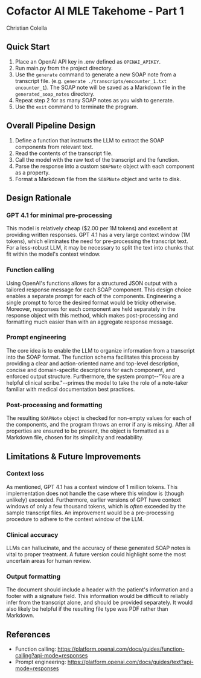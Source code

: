 # Cofactor AI MLE Takehome - Part 1

Christian Colella

## Quick Start
1. Place an OpenAI API key in .env defined as `OPENAI_APIKEY`.
2. Run main.py from the project directory.
3. Use the `generate` command to generate a new SOAP note from a transcript file. (e.g. `generate ./transcripts/encounter_1.txt encounter_1`). The SOAP note will be saved as a Markdown file in the `generated_soap_notes` directory.
4. Repeat step 2 for as many SOAP notes as you wish to generate.
5. Use the `exit` command to terminate the program.

## Overall Pipeline Design
1. Define a function that instructs the LLM to extract the SOAP components from relevant text.
2. Read the contents of the transcript file.
3. Call the model with the raw text of the transcript and the function.
4. Parse the response into a custom `SOAPNote` object with each component as a property.
5. Format a Markdown file from the `SOAPNote` object and write to disk.

## Design Rationale

### GPT 4.1 for minimal pre-processing
This model is relatively cheap ($2.00 per 1M tokens) and excellent at providing written responses. GPT 4.1 has a very large context window (1M tokens), which eliminates the need for pre-processing the transcript text. For a less-robust LLM, it may be necessary to split the text into chunks that fit within the model's context window.

### Function calling
Using OpenAI's functions allows for a structured JSON output with a tailored response message for each SOAP component. This design choice enables a separate prompt for each of the components. Engineering a single prompt to force the desired format would be tricky otherwise. Moreover, responses for each component are held separately in the response object with this method, which makes post-processing and formatting much easier than with an aggregate response message.

### Prompt engineering
The core idea is to enable the LLM to organize information from a transcript into the SOAP format. The function schema facilitates this process by providing a clear and action-oriented name and top-level description, concise and domain-specific descriptions for each component, and enforced output structure. Furthermore, the system prompt--"You are a helpful clinical scribe."--primes the model to take the role of a note-taker familiar with medical documentation best practices.

### Post-processing and formatting
The resulting `SOAPNote` object is checked for non-empty values for each of the components, and the program throws an error if any is missing. After all properties are ensured to be present, the object is formatted as a Markdown file, chosen for its simplicity and readability.

## Limitations & Future Improvements

### Context loss
As mentioned, GPT 4.1 has a context window of 1 million tokens. This implementation does not handle the case where this window is (though unlikely) exceeded. Furthermore, earlier versions of GPT have context windows of only a few thousand tokens, which is *often* exceeded by the sample transcript files. An improvement would be a pre-processing procedure to adhere to the context window of the LLM.

### Clinical accuracy
LLMs can hallucinate, and the accuracy of these generated SOAP notes is vital to proper treatment. A future version could highlight some the most uncertain areas for human review.

### Output formatting
The document should include a header with the patient's information and a footer with a signature field. This information would be difficult to reliably infer from the transcript alone, and should be provided separately. It would also likely be helpful if the resulting file type was PDF rather than Markdown.

## References
* Function calling: https://platform.openai.com/docs/guides/function-calling?api-mode=responses
* Prompt engineering: https://platform.openai.com/docs/guides/text?api-mode=responses